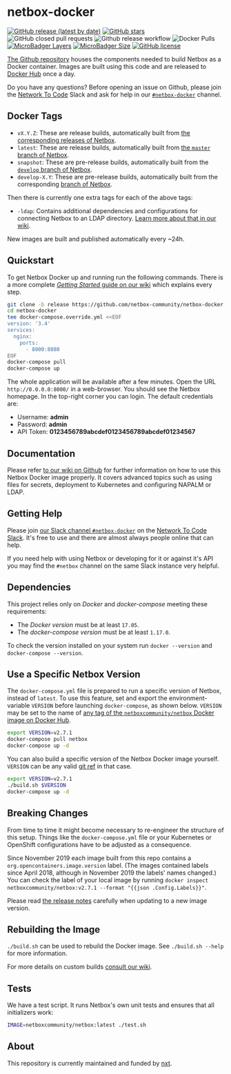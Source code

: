# netbox-docker

[![GitHub release (latest by date)](https://img.shields.io/github/v/release/netbox-community/netbox-docker)][github-release]
[![GitHub stars](https://img.shields.io/github/stars/netbox-community/netbox-docker)][github-stargazers]
![GitHub closed pull requests](https://img.shields.io/github/issues-pr-closed-raw/netbox-community/netbox-docker)
![Github release workflow](https://img.shields.io/github/workflow/status/netbox-community/netbox-docker/release)
![Docker Pulls](https://img.shields.io/docker/pulls/netboxcommunity/netbox)
[![MicroBadger Layers](https://img.shields.io/microbadger/layers/netboxcommunity/netbox)][netbox-docker-microbadger]
[![MicroBadger Size](https://img.shields.io/microbadger/image-size/netboxcommunity/netbox)][netbox-docker-microbadger]
[![GitHub license](https://img.shields.io/github/license/netbox-community/netbox-docker)][netbox-docker-license]

[The Github repository](netbox-docker-github) houses the components needed to build Netbox as a Docker container.
Images are built using this code and are released to [Docker Hub][netbox-dockerhub] once a day.

Do you have any questions?
Before opening an issue on Github, please join the [Network To Code][ntc-slack] Slack and ask for help in our [`#netbox-docker`][netbox-docker-slack] channel.

[github-stargazers]: https://github.com/netbox-community/netbox-docker/stargazers
[github-release]: https://github.com/netbox-community/netbox-docker/releases
[netbox-docker-microbadger]: https://microbadger.com/images/netboxcommunity/netbox
[netbox-dockerhub]: https://hub.docker.com/r/netboxcommunity/netbox/tags/
[netbox-docker-github]: https://github.com/netbox-community/netbox-docker/
[ntc-slack]: http://slack.networktocode.com/
[netbox-docker-slack]: https://slack.com/app_redirect?channel=netbox-docker&team=T09LQ7E9E
[netbox-docker-license]: https://github.com/netbox-community/netbox-docker/blob/release/LICENSE

## Docker Tags

* `vX.Y.Z`: These are release builds, automatically built from [the corresponding releases of Netbox][netbox-releases].
* `latest`: These are release builds, automatically built from [the `master` branch of Netbox][netbox-master].
* `snapshot`: These are pre-release builds, automatically built from the [`develop` branch of Netbox][netbox-develop].
* `develop-X.Y`: These are pre-release builds, automatically built from the corresponding [branch of Netbox][netbox-branches].

Then there is currently one extra tags for each of the above tags:

* `-ldap`: Contains additional dependencies and configurations for connecting Netbox to an LDAP directory.
  [Learn more about that in our wiki][netbox-docker-ldap].

New images are built and published automatically every ~24h.

[netbox-releases]: https://github.com/netbox-community/netbox/releases
[netbox-master]: https://github.com/netbox-community/netbox/tree/master
[netbox-develop]: https://github.com/netbox-community/netbox/tree/develop
[netbox-branches]: https://github.com/netbox-community/netbox/branches
[netbox-docker-ldap]: https://github.com/netbox-community/netbox-docker/wiki/LDAP

## Quickstart

To get Netbox Docker up and running run the following commands.
There is a more complete [_Getting Started_ guide on our wiki][wiki-getting-started] which explains every step.

```bash
git clone -b release https://github.com/netbox-community/netbox-docker.git
cd netbox-docker
tee docker-compose.override.yml <<EOF
version: '3.4'
services:
  nginx:
    ports:
      - 8000:8080
EOF
docker-compose pull
docker-compose up
```

The whole application will be available after a few minutes.
Open the URL `http://0.0.0.0:8000/` in a web-browser.
You should see the Netbox homepage.
In the top-right corner you can login.
The default credentials are:

* Username: **admin**
* Password: **admin**
* API Token: **0123456789abcdef0123456789abcdef01234567**

[wiki-getting-started]: https://github.com/netbox-community/netbox-docker/wiki/Getting-Started
[docker-reception]: https://github.com/nxt-engineering/reception

## Documentation

Please refer [to our wiki on Github][netbox-docker-wiki] for further information on how to use this Netbox Docker image properly.
It covers advanced topics such as using files for secrets, deployment to Kubernetes and configuring NAPALM or LDAP.

[netbox-docker-wiki]: https://github.com/netbox-community/netbox-docker/wiki/

## Getting Help

Please join [our Slack channel `#netbox-docker`][netbox-docker-slack] on the [Network To Code Slack][ntc-slack].
It's free to use and there are almost always people online that can help.

If you need help with using Netbox or developing for it or against it's API you may find the `#netbox` channel on the same Slack instance very helpful.

## Dependencies

This project relies only on *Docker* and *docker-compose* meeting these requirements:

* The *Docker version* must be at least `17.05`.
* The *docker-compose version* must be at least `1.17.0`.

To check the version installed on your system run `docker --version` and `docker-compose --version`.

## Use a Specific Netbox Version

The `docker-compose.yml` file is prepared to run a specific version of Netbox, instead of `latest`.
To use this feature, set and export the environment-variable `VERSION` before launching `docker-compose`, as shown below.
`VERSION` may be set to the name of
[any tag of the `netboxcommunity/netbox` Docker image on Docker Hub][netbox-dockerhub].

```bash
export VERSION=v2.7.1
docker-compose pull netbox
docker-compose up -d
```

You can also build a specific version of the Netbox Docker image yourself.
`VERSION` can be any valid [git ref][git-ref] in that case.

```bash
export VERSION=v2.7.1
./build.sh $VERSION
docker-compose up -d
```

[git-ref]: https://git-scm.com/book/en/v2/Git-Internals-Git-References
[netbox-github]: https://github.com/netbox-community/netbox/releases

## Breaking Changes

From time to time it might become necessary to re-engineer the structure of this setup.
Things like the `docker-compose.yml` file or your Kubernetes or OpenShift configurations have to be adjusted as a consequence.

Since November 2019 each image built from this repo contains a `org.opencontainers.image.version` label.
(The images contained labels since April 2018, although in November 2019 the labels' names changed.)
You can check the label of your local image by running `docker inspect netboxcommunity/netbox:v2.7.1 --format "{{json .Config.Labels}}"`.

Please read [the release notes][releases] carefully when updating to a new image version.

[releases]: https://github.com/netbox-community/netbox-docker/releases

## Rebuilding the Image

`./build.sh` can be used to rebuild the Docker image. See `./build.sh --help` for more information.

For more details on custom builds [consult our wiki][netbox-docker-wiki-build].

[netbox-docker-wiki-build]: https://github.com/netbox-community/netbox-docker/wiki/Build

## Tests

We have a test script.
It runs Netbox's own unit tests and ensures that all initializers work:

```bash
IMAGE=netboxcommunity/netbox:latest ./test.sh
```

## About

This repository is currently maintained and funded by [nxt][nxt].

[nxt]: https://nxt.engineering/en/
